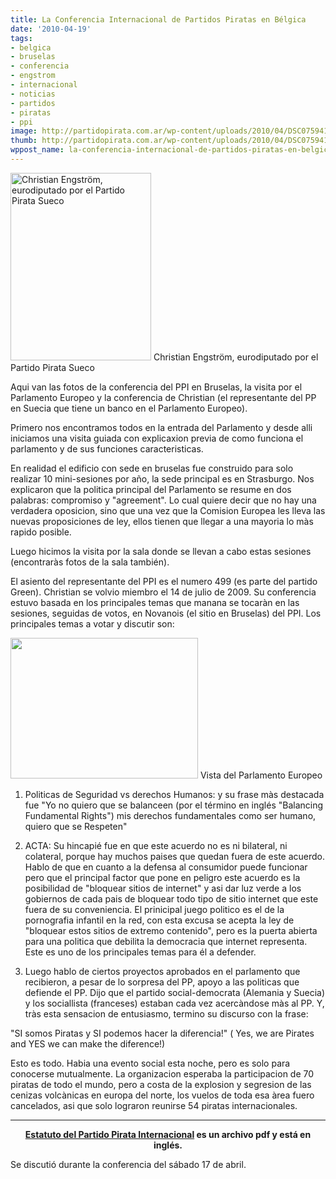 ```yaml
---
title: La Conferencia Internacional de Partidos Piratas en Bélgica
date: '2010-04-19'
tags:
- belgica
- bruselas
- conferencia
- engstrom
- internacional
- noticias
- partidos
- piratas
- ppi
image: http://partidopirata.com.ar/wp-content/uploads/2010/04/DSC075941-300x225.jpg
thumb: http://partidopirata.com.ar/wp-content/uploads/2010/04/DSC075941-300x225.jpg
wppost_name: la-conferencia-internacional-de-partidos-piratas-en-belgica
---
```


<a href="http://partidopirata.com.ar/wp-content/uploads/2010/04/DSC075981.jpg"><img class="size-medium wp-image-64 " src="http://partidopirata.com.ar/wp-content/uploads/2010/04/DSC075981-225x300.jpg" alt="Christian Engström, eurodiputado por el Partido Pirata Sueco " width="225" height="300" /></a> Christian Engström, eurodiputado por el Partido Pirata Sueco


Aqui van las fotos de la conferencia del PPI en Bruselas, la visita por el Parlamento Europeo y la conferencia de Christian (el representante del PP en Suecia que tiene un banco en el Parlamento Europeo).

Primero nos encontramos todos en la entrada del Parlamento y desde alli iniciamos una visita guiada con explicaxion previa de como funciona el parlamento y de sus funciones caracteristicas.

En realidad el edificio con sede en bruselas fue construido para solo realizar 10 mini-sesiones por año, la sede principal es en Strasburgo. Nos explicaron que la politica principal del Parlamento se resume en dos palabras: compromiso y "agreement". Lo cual quiere decir que no hay una verdadera oposicion, sino que una vez que la Comision Europea les lleva las nuevas proposiciones de ley, ellos tienen que llegar a una mayoria lo màs rapido posible.

Luego hicimos la visita por la sala donde se llevan a cabo estas sesiones (encontraràs fotos de la sala también).

El asiento del representante del PPI es el numero 499 (es parte del partido Green). Christian se volvio miembro el 14 de julio de 2009. Su conferencia estuvo basada en los principales temas que manana se tocaràn en las sesiones, seguidas de votos, en Novanois (el sitio en Bruselas) del PPI.
Los principales temas a votar y discutir son:

<a href="http://partidopirata.com.ar/wp-content/uploads/2010/04/DSC075941.jpg"><img class="size-medium wp-image-65 " title="Vista del Parlamento Europeo" src="http://partidopirata.com.ar/wp-content/uploads/2010/04/DSC075941-300x225.jpg" alt="" width="300" height="225" /></a> Vista del Parlamento Europeo


1. Politicas de Seguridad vs derechos Humanos: y su frase màs destacada fue "Yo no quiero que se balanceen (por el término en inglés "Balancing Fundamental Rights") mis derechos fundamentales como ser humano, quiero que se Respeten"

2. ACTA: Su hincapié fue en que este acuerdo no es ni bilateral, ni colateral, porque hay muchos paises que quedan fuera de este acuerdo. Hablo de que en cuanto a la defensa al consumidor puede funcionar pero que el principal factor que pone en peligro este acuerdo es la posibilidad de "bloquear sitios de internet" y asi dar luz verde a los gobiernos de cada pais de bloquear todo tipo de sitio internet que este fuera de su conveniencia. El prinicipal juego politico es el de la pornografia infantil en la red, con esta excusa se acepta la ley de "bloquear estos sitios de extremo contenido", pero es la puerta abierta para una politica que debilita la democracia que internet representa. Este es uno de los principales temas para él a defender.

3. Luego hablo de ciertos proyectos aprobados en el parlamento que recibieron, a pesar de lo sorpresa del PP, apoyo a las politicas que defiende el PP. Dijo que el partido social-democrata (Alemania y Suecia) y los sociallista (franceses) estaban cada vez acercàndose màs al PP. Y, tràs esta sensacion de entusiasmo, termino su discurso con la frase:

"SI somos Piratas y SI podemos hacer la diferencia!" ( Yes, we are Pirates and YES we can make the diference!)

Esto es todo. Habia una evento social esta noche, pero es solo para conocerse mutualmente. La organizacion esperaba la participacion de 70 piratas de todo el mundo, pero a costa de la explosion y segresion de las cenizas volcànicas en europa del norte, los vuelos de toda esa àrea fuero cancelados, asi que solo lograron reunirse 54 piratas internacionales.

<hr />
<p style="text-align: center;"><strong><a href="http://int.piratenpartei.de/images/3/33/Statutes_of_the_PIrate_Parties_International.pdf" target="_blank">Estatuto del Partido Pirata Internacional</a> es un archivo pdf y está en inglés.</strong></p>
Se discutió durante la conferencia del sábado 17 de abril.
